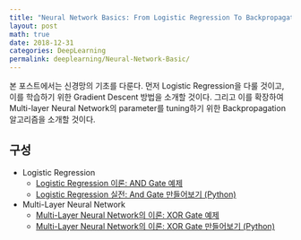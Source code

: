 ```yaml
---
title: "Neural Network Basics: From Logistic Regression To Backpropagation"
layout: post
math: true
date: 2018-12-31
categories: DeepLearning
permalink: deeplearning/Neural-Network-Basic/
---
```


본 포스트에서는 신경망의 기초를 다룬다. 먼저 Logistic Regression을 다룰 것이고, 이를 학습하기 위한 Gradient Descent 방법을 소개할 것이다. 그리고 이를 확장하여 Multi-layer Neural Network의 parameter를 tuning하기 위한 Backpropagation 알고리즘을 소개할 것이다.

## 구성

- Logistic Regression
    - [Logistic Regression 이론: AND Gate 예제]({{site.baseurl}}/deeplearning/Logistic-Regression/)
    - [Logistic Regression 실전: And Gate 만들어보기 (Python)]({{site.baseurl}}/deeplearning/and_gate_with_logistic_regression/)
- Multi-Layer Neural Network
    - [Multi-Layer Neural Network의 이론: XOR Gate 예제]({{site.baseurl}}/deeplearning/Multi-Layer-Neural-Network/)
    - [Multi-Layer Neural Network의 이론: XOR Gate 만들어보기 (Python)]({{site.baseurl}}/deeplearning/xor-gate-multilayer-neural-network/)
